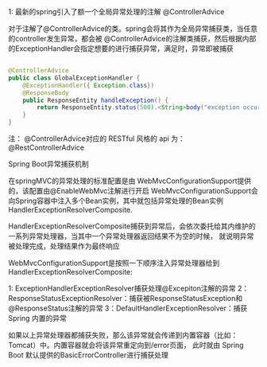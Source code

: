 1: 最新的spring引入了额一个全局异常处理的注解 @ControllerAdvice

对于注解了@ControllerAdvice的类。spring会将其作为全局异常捕获类，当任意的controller发生异常，都会被
@ControllerAdvice的注解类捕获，然后根据内部的ExceptionHandler会指定想要的进行捕获异常，满足时，异常即被捕获

```java

@ControllerAdvice
public class GlobalExceptionHandler {
    @ExceptionHandler({ Exception.class})
    @ResponseBody
    public ResponseEntity handleException() {
        return ResponseEntity.status(500).<String>body("exception occured!!");
    }
}

```
注： @ControllerAdvice对应的 RESTful 风格的 api 为：@RestControllerAdvice


Spring Boot异常捕获机制

在springMVC的异常处理的标准配置是由 WebMvcConfigurationSupport提供的，该配置由@EnableWebMvc注解进行开启
WebMvcConfigurationSupport会向Spring容器中注入多个Bean实例，其中就包括异常处理的Bean实例
HandlerExceptionResolverComposite.

HandlerExceptionResolverComposite捕获到异常后，会依次委托给其内维护的一系列异常处理器，当其中一个异常处理器返回结果不为空的时候，
就说明异常被处理完成，处理结果作为最终响应

WebMvcConfigurationSupport是按照一下顺序注入异常处理器给到 HandlerExceptionResolverComposite:

1: ExceptionHandlerExceptionResolver捕获处理@Excepiton注解的异常
2：ResponseStatusExceptionResolver：捕获被ResponseStatusException和@ResponseStatus注解的异常
3：DefaultHandlerExceptionResolver：捕获 Spring 内置的异常

如果以上异常处理器都捕获失败，那么该异常就会传递到内置容器（比如：Tomcat）中。内置容器就会将该异常重定向到/error页面，
此时就由 Spring Boot 默认提供的BasicErrorController进行捕获处理


